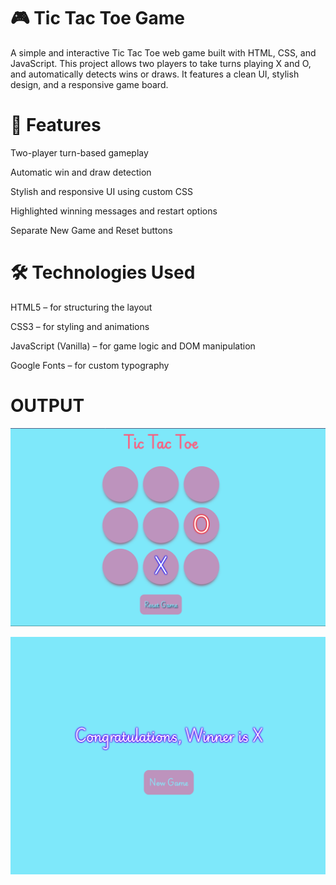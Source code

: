
# 🎮 Tic Tac Toe Game
A simple and interactive Tic Tac Toe web game built with HTML, CSS, and JavaScript. This project allows two players to take turns playing X and O, and automatically detects wins or draws. It features a clean UI, stylish design, and a responsive game board.

# 🧩 Features
Two-player turn-based gameplay

Automatic win and draw detection

Stylish and responsive UI using custom CSS

Highlighted winning messages and restart options

Separate New Game and Reset buttons

# 🛠️ Technologies Used
HTML5 – for structuring the layout

CSS3 – for styling and animations

JavaScript (Vanilla) – for game logic and DOM manipulation

Google Fonts – for custom typography

# OUTPUT

![image alt](https://github.com/navinpaskanti/Tic_Tac_Toe-Game/blob/c8653238c8870eb4361132426e9489584b78d0cf/Output.png)

![image alt](https://github.com/navinpaskanti/Tic_Tac_Toe-Game/blob/4ba4d938565f52d3522ba65c092e5e3a4498bc22/Outputs.png)
